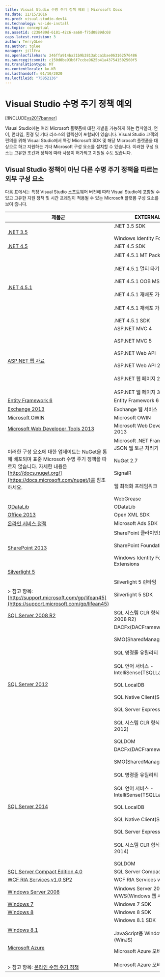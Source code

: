 ```yaml
---
title: Visual Studio 수명 주기 정책 예외 | Microsoft Docs
ms.date: 11/15/2016
ms.prod: visual-studio-dev14
ms.technology: vs-ide-install
ms.topic: conceptual
ms.assetid: c238489d-6181-42c6-aa60-f75d0889dc68
caps.latest.revision: 3
author: TerryGLee
ms.author: tglee
manager: jillfra
ms.openlocfilehash: 246ffa914ba21b9b2813abca1bae063162576486
ms.sourcegitcommit: c150d0be93b6f7ccbe9625b41a437541502560f5
ms.translationtype: MT
ms.contentlocale: ko-KR
ms.lasthandoff: 01/10/2020
ms.locfileid: "75852136"
---
```

# <a name="visual-studio-lifecycle-policy-exceptions"></a>Visual Studio 수명 주기 정책 예외
[!INCLUDE[vs2017banner](../includes/vs2017banner.md)]

Visual Studio에는 여러 Microsoft 플랫폼에 대한 개발을 가능하게 하는 컴파일러, 언어, 런타임, 환경 및 기타 리소스의 컬렉션이 포함되어 있습니다. Visual Studio 고객의 편의를 위해 Visual Studio에서 특정 Microsoft SDK 및 해당 Microsoft 플랫폼을 대상으로 하고 지원하는 기타 Microsoft 구성 요소를 설치할 수 있습니다. 이러한 구성 요소는 고유한 조건과 정책에 따라 사용이 허가되고 지원될 수도 있습니다.  
  
## <a name="external-components-that-follow-a-lifecycle-policy-other-than-the-visual-studio-policy"></a>Visual Studio 정책이 아닌 다른 수명 주기 정책을 따르는 외부 구성 요소  
 다음 표에서는 특정 Visual Studio 소프트웨어 버전에 따라 Visual Studio에 포함될 수 있고 고유한 지원 정책 및 시간 프레임이 적용될 수 있는 Microsoft 플랫폼 구성 요소를 보여 줍니다.  
  
|제품군|EXTERNAL NAME|  
|--------------------|-------------------|  
|[.NET 3.5](https://support.microsoft.com/lifecycle/search?sort=PN&alpha=net%20framework%203.5&Filter=FilterNO)|.NET 3.5 SDK<br /><br /> Windows Identity Foundation|  
|[.NET 4.5](https://support.microsoft.com/lifecycle/search?sort=PN&alpha=net%20framework%204.5&Filter=FilterNO)|.NET 4.5 SDK|  
|[.NET 4.5.1](https://support.microsoft.com/lifecycle/search?sort=PN&alpha=.NET%20Framework%204.5.1&Filter=FilterNO)|.NET 4.5.1 MT Pack(클래식)<br /><br /> .NET 4.5.1 멀티 타기팅 팩(스토어)<br /><br /> .NET 4.5.1 OOB MSU<br /><br /> .NET 4.5.1 재배포 가능 패키지<br /><br /> .NET 4.5.1 재배포 가능 패키지 언어 팩<br /><br /> .NET 4.5.1 SDK|  
|[ASP.NET 웹 자료](https://support.microsoft.com/kb/2902020)|ASP.NET MVC 4<br /><br /> ASP.NET MVC 5<br /><br /> ASP.NET Web API<br /><br /> ASP.NET Web API 2<br /><br /> ASP.NET 웹 페이지 2<br /><br /> ASP.NET 웹 페이지 3|  
|[Entity Framework 6](https://support.microsoft.com/kb/2902020)|Entity Framework 6|  
|[Exchange 2013](https://support.microsoft.com/kb/2902020)|Exchange 웹 서비스|  
|[Microsoft OWIN](https://support.microsoft.com/kb/2902020)|Microsoft OWIN|  
|[Microsoft Web Developer Tools 2013](https://support.microsoft.com/kb/2902020)|Microsoft Web Developer Tools 2013|  
|이러한 구성 요소에 대한 업데이트는 NuGet을 통해 배포되며 표준 Microsoft 수명 주기 정책을 따르지 않습니다.  자세한 내용은 [http://docs.nuget.org/](https://docs.microsoft.com/nuget/)를 참조하세요.|Microsoft .NET Framework 4.5용 JSON 웹 토큰 처리기<br /><br /> NuGet 2.7<br /><br /> SignalR<br /><br /> 웹 최적화 프레임워크<br /><br /> WebGrease|  
|[ODataLib](https://support.microsoft.com/kb/2902020)|ODataLib|  
|[Office 2013](https://support.microsoft.com/lifecycle/search/?p1=16674)|Open XML SDK|  
|[온라인 서비스 정책](https://support.microsoft.com/hub/4095338/microsoft-lifecycle-policy)|Microsoft Ads SDK|  
|[SharePoint 2013](https://support.microsoft.com/lifecycle/search?sort=PN&alpha=sharepoint%20server%202013&Filter=FilterNO)|SharePoint 클라이언트 구성 요소<br /><br /> SharePoint Foundation 2013<br /><br /> Windows Identity Foundation Extensions|  
|[Silverlight 5](https://support.microsoft.com/lifecycle/search/?p1=16278)<br /><br /> <br />> 참고 항목: [http://support.microsoft.com/gp/lifean45](https://support.microsoft.com/gp/lifean45)|Silverlight 5 런타임<br /><br /> Silverlight 5 SDK|  
|[SQL Server 2008 R2](https://support.microsoft.com/lifecycle/search?sort=PN&alpha=SQL%20Server%202008%20R2&Filter=FilterNO)|SQL 시스템 CLR 형식(SQL Server 2008 R2)|  
|[SQL Server 2012](https://support.microsoft.com/lifecycle/search?sort=PN&alpha=SQL%20Server%202012&Filter=FilterNO)|DACFx(DACFramework)<br /><br /> SMO(SharedManagementObjects)<br /><br /> SQL 명령줄 유틸리티<br /><br /> SQL 언어 서비스 - IntelliSense(TSQLLanguageService)<br /><br /> SQL LocalDB<br /><br /> SQL Native Client(Sqlncli)<br /><br /> SQL Server Express 2012 SP1<br /><br /> SQL 시스템 CLR 형식(SQL Server 2012)<br /><br /> SQLDOM|  
|[SQL Server 2014](https://support.microsoft.com/lifecycle/search?sort=PN&alpha=SQL%20Server%202014&Filter=FilterNO)|DACFx(DACFramework)<br /><br /> SMO(SharedManagementObjects)<br /><br /> SQL 명령줄 유틸리티<br /><br /> SQL 언어 서비스 - IntelliSense(TSQLLanguageService)<br /><br /> SQL LocalDB<br /><br /> SQL Native Client(Sqlncli)<br /><br /> SQL Server Express 2014<br /><br /> SQL 시스템 CLR 형식(SQL Server 2014)<br /><br /> SQLDOM|  
|[SQL Server Compact Edition 4.0](https://support.microsoft.com/lifecycle/search/?p1=16106)|SQL Server Compact Edition 4.0|  
|[WCF RIA Services v1.0 SP2](https://support.microsoft.com/kb/2902020)|WCF RIA Services v1.0 SP2|  
|[Windows Server 2008](https://support.microsoft.com/lifecycle/search?sort=PN&alpha=Windows%20Server%202008&Filter=FilterNO)|Windows Server 2008용 WWS(Windows 웹 서비스)|  
|[Windows 7](https://support.microsoft.com/lifecycle/search/?c2=14019)|Windows 7 SDK|  
|[Windows 8](https://support.microsoft.com/lifecycle/search/?c2=16796)|Windows 8 SDK|  
|[Windows 8.1](https://support.microsoft.com/lifecycle/search?sort=PN&alpha=windows%208.1&Filter=FilterNO)|Windows 8.1 SDK<br /><br /> JavaScript용 Windows 라이브러리(WinJS)|  
|[Microsoft Azure](https://support.microsoft.com/help/18486/lifecycle-faq-azure)<br /><br /> <br />> 참고 항목: [온라인 수명 주기 정책](https://support.microsoft.com/hub/4095338/microsoft-lifecycle-policy)|Microsoft Azure 모바일 서비스 SDK<br /><br /> Microsoft Azure 모바일 서비스 도구|
